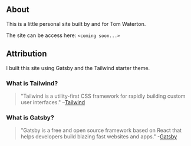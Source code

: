 ## About

This is a little personal site built by and for Tom Waterton.

The site can be access here: `<coming soon...>`


## Attribution

I built this site using Gatsby and the Tailwind starter theme. 

### What is Tailwind?

> "Tailwind is a utility-first CSS framework for rapidly building custom user interfaces."
> –[Tailwind](https://tailwindcss.com)

### What is Gatsby?

> "Gatsby is a free and open source framework based on React that helps developers build blazing fast websites and apps." -[Gatsby](https://www.gatsbyjs.org/)

